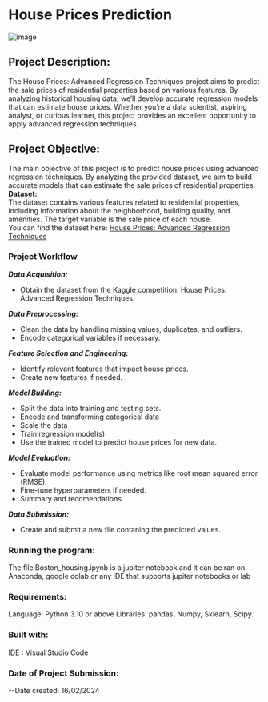 # House Prices Prediction
![image](https://github.com/Blaqdiana/WiDs-assignment/assets/109005502/00b1b991-e6b4-4250-ac72-c5fd9fc78519)

## Project Description:
The House Prices: Advanced Regression Techniques project aims to predict the sale prices of residential properties based on various features. By analyzing historical housing data, we’ll develop accurate regression models that can estimate house prices. Whether you’re a data scientist, aspiring analyst, or curious learner, this project provides an excellent opportunity to apply advanced regression techniques.  

## Project Objective:
The main objective of this project is to predict house prices using advanced regression techniques. By analyzing the provided 
dataset, we aim to build accurate models that can estimate the sale prices of residential properties.  
**Dataset:**  
The dataset contains various features related to residential properties, including information about the neighborhood, 
building quality, and amenities. The target variable is the sale price of each house.  
You can find the dataset here: [House Prices: Advanced Regression Techniques](https://www.kaggle.com/c/house-prices-advanced-regression-techniques)

### Project Workflow  
***Data Acquisition:***
  * Obtain the dataset from the Kaggle competition: House Prices: Advanced Regression Techniques.

***Data Preprocessing:***
  * Clean the data by handling missing values, duplicates, and outliers.
  * Encode categorical variables if necessary.

***Feature Selection and Engineering:***
  * Identify relevant features that impact house prices.
  * Create new features if needed.  

***Model Building:***
  * Split the data into training and testing sets.
  * Encode and transforming categorical data
  * Scale the data
  * Train regression model(s).
  * Use the trained model to predict house prices for new data.

***Model Evaluation:***
  * Evaluate model performance using metrics like root mean squared error (RMSE).
  * Fine-tune hyperparameters if needed.
  * Summary and recomendations.

***Data Submission:***
  * Create and submit a new file contaning the predicted values.

### Running the program:
The file Boston_housing.ipynb is a jupiter notebook and it can be ran on Anaconda, google colab or any IDE that supports jupiter notebooks or lab

### Requirements:
Language: Python 3.10 or above Libraries: pandas, Numpy, Sklearn, Scipy.

### Built with:
IDE : Visual Studio Code

### Date of Project Submission:
--Date created: 16/02/2024
